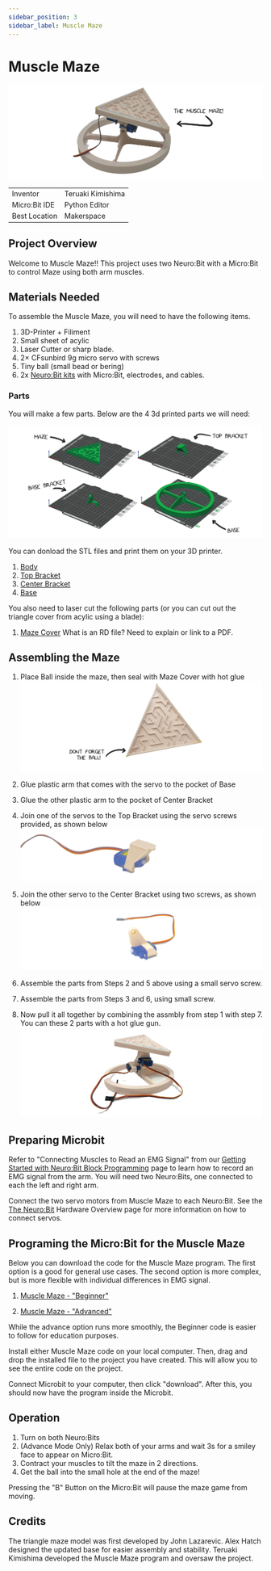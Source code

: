 ```yaml
---
sidebar_position: 3
sidebar_label: Muscle Maze
---
```


# Muscle Maze #
![Muscle Maze](./maze_title.png)

|     |       |
|--------------|--------------
| Inventor     | Teruaki Kimishima             
| Micro:Bit IDE     | Python Editor
| Best Location     | Makerspace   

## Project Overview ##
Welcome to Muscle Maze!! This project uses two Neuro:Bit with a Micro:Bit to control Maze using both arm muscles. 

## Materials Needed  ##

To assemble the Muscle Maze, you will need to have the following items.

1. 3D-Printer + Filiment
2. Small sheet of acylic
3. Laser Cutter or sharp blade. 
4. 2× CFsunbird 9g micro servo with screws
5. Tiny ball (small bead or bering) 
6. 2x [Neuro:Bit kits](../../) with Micro:Bit, electrodes, and cables.

### Parts ###

You will make a few parts.  Below are the 4 3d printed parts we will need:

![3d parts needed for maze](./maze_3dParts.png)

You can donload the STL files and print them on your 3D printer.

1. [Body](./MazeBody.stl)
2. [Top Bracket](./TopBracket.stl)
3. [Center Bracket](./CenterBracket.stl)
4. [Base](./Base.stl)

You also need to laser cut the following parts (or you can cut out the triangle cover from acylic using a blade):

1. [Maze Cover](AcrylicCut.rd) What is an RD file?  Need to explain or link to a PDF.


## Assembling the Maze ##
1. Place Ball inside the maze, then seal with  Maze Cover with hot glue ![Step1](./maze_step1.png)

2. Glue plastic arm that comes with the servo to the pocket of Base

3. Glue the other plastic arm to the pocket of Center Bracket

4. Join one of the servos to the Top Bracket using the servo screws provided, as shown below ![Step4](./maze_step4.png)

5. Join the other servo to the Center Bracket using two screws, as shown below ![Step7](./maze_step5.png)

6. Assemble the parts from Steps 2 and 5 above using a small servo screw.

7. Assemble the parts from Steps 3 and 6, using small screw.

8. Now pull it all together by combining the assmbly from step 1 with step 7.  You can these 2 parts with a hot glue gun. ![Step8](./maze_step8.png)


## Preparing Microbit ##
Refer to "Connecting Muscles to Read an EMG Signal" from our [Getting Started with Neuro:Bit Block Programming](../../Block) page to learn how to record an EMG signal from the arm. You will need two Neuro:Bits, one connected to each the left and right arm.

Connect the two servo motors from Muscle Maze to each Neuro:Bit. See the [The Neuro:Bit](../../) Hardware Overview page for more information on how to connect servos.

## Programing the Micro:Bit for the Muscle Maze ##

Below you can download the code for the Muscle Maze program.  The first option is a good for general use cases.  The second option is more complex, but is more flexible with individual differences in EMG signal. 

1. [Muscle Maze - "Beginner"](./microbit-Muscle-Maze-general.hex)

2. [Muscle Maze - "Advanced"](./microbit-Muscle-Maze-indiviudal.hex)

While the advance option runs more smoothly, the Beginner code is easier to follow for education purposes.

Install either Muscle Maze code on your local computer. Then, drag and drop the installed file to the project you have created. This will allow you to see the entire code on the project.

Connect Microbit to your computer, then click "download". After this, you should now have the program inside the Microbit.

## Operation ##

1. Turn on both Neuro:Bits
2. (Advance Mode Only) Relax both of your arms and wait 3s for a smiley face to appear on Micro:Bit.   
3. Contract your muscles to tilt the maze in 2 directions.
4. Get the ball into the small hole at the end of the maze!

Pressing the "B" Button on the Micro:Bit will pause the maze game from moving.
  
## Credits ##

The triangle maze model was first developed by John Lazarevic. Alex Hatch designed the updated base for easier assembly and stability.  Teruaki Kimishima developed the Muscle Maze program and oversaw the project.
